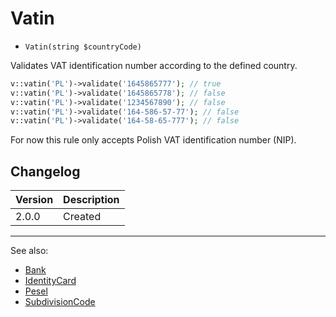 # Vatin

- `Vatin(string $countryCode)`

Validates VAT identification number according to the defined country.

```php
v::vatin('PL')->validate('1645865777'); // true
v::vatin('PL')->validate('1645865778'); // false
v::vatin('PL')->validate('1234567890'); // false
v::vatin('PL')->validate('164-586-57-77'); // false
v::vatin('PL')->validate('164-58-65-777'); // false
```

For now this rule only accepts Polish VAT identification number (NIP).

## Changelog

Version | Description
--------|-------------
  2.0.0 | Created

***
See also:

  * [Bank](Bank.md)
  * [IdentityCard](IdentityCard.md)
  * [Pesel](Pesel.md)
  * [SubdivisionCode](SubdivisionCode.md)

